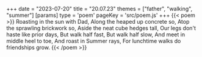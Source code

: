 +++
date = "2023-07-20"
title = "20.07.23"
themes = ["father", "walking", "summer"]
[params]
  type = 'poem'
  pageKey = 'src/poem.js'
+++
{{< poem >}}
Roasting in the sun with Dad,
Along the heaped up concrete so,
Atop the sprawling brickwork so,
Aside the neat cube hedges tall,
Our legs don't haste like prior days,
But walk half fast,
But walk half slow,
And meet in middle heel to toe,
And roast in Summer rays,
For lunchtime walks do friendships grow.
{{< /poem >}}